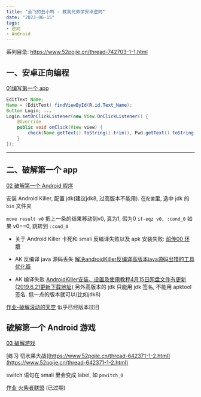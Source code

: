 ```yaml
---
title: "会飞的丑小鸭 - 教我兄弟学安卓逆向"
date: "2023-06-15"
tags:
- 逆向
- Android
---
```


系列目录: https://www.52pojie.cn/thread-742703-1-1.html

## 一、安卓正向编程
[01编写第一个 app](https://www.52pojie.cn/thread-648530-1-1.html)
```Java
EditText Name;
Name = (EditText) findViewById(R.id.Text_Name);
Button Login; ...
Login.setOnClickListener(new View.OnClickListener() {
	@Override
	public void onClick(View view) {
		check(Name.getText().toString().trim(), Pwd.getText().toString().trim());
	}
});

```


---

## 二、破解第一个 app
[02 破解第一个 Android 程序](https://www.52pojie.cn/thread-650395-1-1.html)

安装 Android Killer, 配置 jdk(建议jdk8, 过高版本不能用).
在`配置`里, 选中 jdk 的 `bin` 文件夹

`move result v0` 把上一条的结果移动到v0, 真为1, 假为0
`if-eqz v0, :cond_0` 如果 v0\==0, 跳转到 `:cond_0`


- 关于 Android Killer 卡死和 smali 反编译失败以及 apk 安装失败:
[前传00 环境](https://www.52pojie.cn/thread-844248-1-1.html)

- AK 反编译 java 源码丢失
[解决androidKiller反编译高版本java源码出错的工具优化篇](https://www.52pojie.cn/thread-646293-1-1.html)

- AK 编译失败
[AndroidKiller安装、设置及使用教程4月15日网盘文件有更新(2019.6.21更新下载地址)](https://www.52pojie.cn/thread-726176-1-1.html)
另外高版本的 jdk 只能用 jdk 签名, 不能用 apktool 签名. 低一点的版本就可以(比如jdk8)


[作业-破解滚动的天空](https://www.52pojie.cn/thread-632178-1-1.html)
似乎已经版本过旧


## 破解第一个 Android 游戏
[03 破解游戏](https://www.52pojie.cn/thread-654654-1-1.html)

[练习 切水果大战][https://www.52pojie.cn/thread-642371-1-2.html](https://www.52pojie.cn/thread-642371-1-2.html)

switch 语句在 smali 里会变成 label, 如 `pswitch_0`

[作业 火柴者联盟](https://www.52pojie.cn/thread-620244-1-1.html) (已过期)

